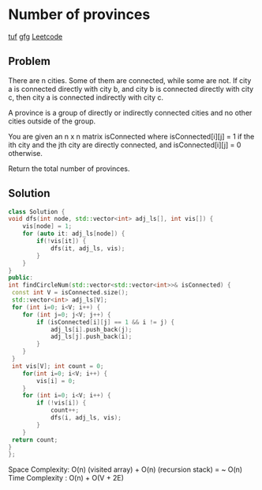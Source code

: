 # Number of provinces

[tuf](https://takeuforward.org/data-structure/number-of-provinces/)
[gfg](https://practice.geeksforgeeks.org/problems/number-of-provinces/1?utm_source=youtube&utm_medium=collab_striver_ytdescription&utm_campaign=number_of_provinces)
[Leetcode](https://leetcode.com/problems/number-of-provinces/#:~:text=A%20province%20is%20a%20group,the%20total%20number%20of%20provinces.)

## Problem

There are n cities. Some of them are connected, while some are not. If city a is connected directly with city b, and city b is connected directly with city c, then city a is connected indirectly with city c.

A province is a group of directly or indirectly connected cities and no other cities outside of the group.

You are given an n x n matrix isConnected where isConnected[i][j] = 1 if the ith city and the jth city are directly connected, and isConnected[i][j] = 0 otherwise.

Return the total number of provinces.

## Solution

```c++
class Solution {
void dfs(int node, std::vector<int> adj_ls[], int vis[]) {
    vis[node] = 1;
    for (auto it: adj_ls[node]) {
        if(!vis[it]) {
            dfs(it, adj_ls, vis);
        }
    }
}
public:
int findCircleNum(std::vector<std::vector<int>>& isConnected) {
 const int V = isConnected.size();
 std::vector<int> adj_ls[V];
 for (int i=0; i<V; i++) {
    for (int j=0; j<V; j++) {
        if (isConnected[i][j] == 1 && i != j) {
            adj_ls[i].push_back(j);
            adj_ls[j].push_back(i);
        }
    }
 }
 int vis[V]; int count = 0;
    for(int i=0; i<V; i++) {
        vis[i] = 0;
    }
    for (int i=0; i<V; i++) {
        if (!vis[i]) {
            count++;
            dfs(i, adj_ls, vis);
        }
    }
 return count;
}
};
```

Space Complexity: O(n) (visited array) + O(n) (recursion stack) = ~ O(n) \
Time Complexity : O(n) + O(V + 2E)
